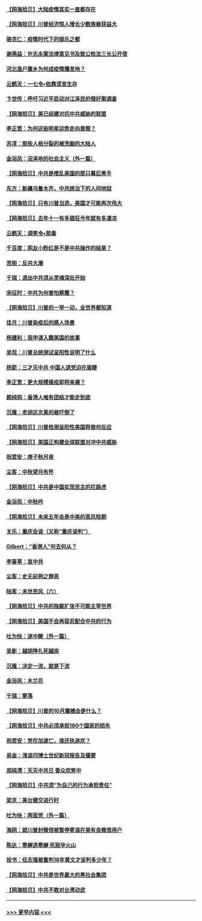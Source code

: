 #### [【网海拾贝】大陆疫情其实一直都存在](../pages/nsc993/n12473948.md?t=10150851) 
#### [【网海拾贝】川普经济惊人增长少数族裔获益大](../pages/nsc993/n12471565.md?t=10150851) 
#### [骆克仁：疫情时代下的娱乐之都](../pages/nsc993/n12471312.md?t=10150851) 
#### [谢燕益：许志永案法律意见书及致公检法三长公开信](../pages/nsc993/n12470870.md?t=10150851) 
#### [河北渔户寨乡为何成疫情爆发地？](../pages/nsc993/n12464936.md?t=10150851) 
#### [云鹤天：一七令▪依靠谎言生存](../pages/nsc993/n12470034.md?t=10150851) 
#### [卞世传：呼吁习近平启动对江泽民的俄奸案调查](../pages/nsc993/n12469722.md?t=10150851) 
#### [【网海拾贝】美已组建对抗中共威胁的联盟](../pages/nsc993/n12469018.md?t=10150851) 
#### [李正宽：为何这些明星运势走向衰颓？](../pages/nsc993/n12468730.md?t=10150851) 
#### [苏淳：那些人格分裂的被洗脑的大陆人](../pages/nsc993/n12467858.md?t=10150851) 
#### [金浴凤：沼泽地的社会主义（外一篇）](../pages/nsc993/n12467792.md?t=10150851) 
#### [【网海拾贝】中共是搅乱美国的那只幕后黑手](../pages/nsc993/n12467700.md?t=10150851) 
#### [东方：新疆乌鲁木齐，中共统治下的人间地狱](../pages/nsc993/n12466075.md?t=10150851) 
#### [【网海拾贝】只有川普当选，美国才可能再次伟大](../pages/nsc993/n12466013.md?t=10150851) 
#### [【网海拾贝】去年十一有多猖狂今年就有多凄凉](../pages/nsc993/n12463649.md?t=10150851) 
#### [云鹤天：调笑令▪禁毒](../pages/nsc993/n12462975.md?t=10150851) 
#### [千百度：网友小粉红是不是中共操作的结果？](../pages/nsc993/n12461025.md?t=10150851) 
#### [苦胆：反共大潮](../pages/nsc993/n12459469.md?t=10150851) 
#### [千瑞：退出中共须从灵魂深处开始](../pages/nsc993/n12459437.md?t=10150851) 
#### [宋征时：中共为何害怕蔡霞？](../pages/nsc993/n12459097.md?t=10150851) 
#### [【网海拾贝】川普的一举一动，全世界都知道](../pages/nsc993/n12458825.md?t=10150851) 
#### [佳月：川普染疫后的感人场景](../pages/nsc993/n12456994.md?t=10150851) 
#### [杨建利：我申请入籍美国的故事](../pages/nsc993/n12455635.md?t=10150851) 
#### [吴侃：川普总统测试呈阳性说明了什么](../pages/nsc993/n12451869.md?t=10150851) 
#### [扬箭：三才灭中共 中国人退党迫在眉睫](../pages/nsc993/n12451842.md?t=10150851) 
#### [李正宽：更大规模瘟疫即将来袭？](../pages/nsc993/n12451455.md?t=10150851) 
#### [颜纯钩：香港人唯有团结才能走到底](../pages/nsc993/n12450870.md?t=10150851) 
#### [沉雁：老胡这次真的被吓倒了](../pages/nsc993/n12449796.md?t=10150851) 
#### [【网海拾贝】川普检测呈阳性美国将做何反应](../pages/nsc993/n12449042.md?t=10150851) 
#### [【网海拾贝】美国正构建全球联盟对冲中共威胁](../pages/nsc993/n12446580.md?t=10150851) 
#### [祝君安：庚子秋月夜](../pages/nsc993/n12445870.md?t=10150851) 
#### [尘客：中秋望月有怀](../pages/nsc993/n12444632.md?t=10150851) 
#### [【网海拾贝】中共是中国实现民主的拦路虎](../pages/nsc993/n12443573.md?t=10150851) 
#### [金浴凤：中秋吟](../pages/nsc993/n12441773.md?t=10150851) 
#### [【网海拾贝】未来五年会是中美的高风险期](../pages/nsc993/n12440760.md?t=10150851) 
#### [关乐：重庆会谈（又称“重庆谈判”）](../pages/nsc993/n12437525.md?t=10150851) 
#### [Gilbert：“香港人”何去何从？](../pages/nsc993/n12435894.md?t=10150851) 
#### [李春草：哀中共](../pages/nsc993/n12435874.md?t=10150851) 
#### [尘客：史无前例之罪恶](../pages/nsc993/n12435762.md?t=10150851) 
#### [陆客：末世民风（六）](../pages/nsc993/n12435354.md?t=10150851) 
#### [【网海拾贝】中共的独裁扩张不可能主宰世界](../pages/nsc993/n12435151.md?t=10150851) 
#### [【网海拾贝】美国不会再容忍配合中共的行为](../pages/nsc993/n12433808.md?t=10150851) 
#### [吐为快：迷中醒（外一篇）](../pages/nsc993/n12433585.md?t=10150851) 
#### [吴新：越胡挣扎死越突](../pages/nsc993/n12433562.md?t=10150851) 
#### [沉雁：决定一流，就是下流](../pages/nsc993/n12432128.md?t=10150851) 
#### [金浴凤：木兰花](../pages/nsc993/n12432124.md?t=10150851) 
#### [千瑞：寥落](../pages/nsc993/n12432071.md?t=10150851) 
#### [【网海拾贝】川普的10月震撼会是什么？](../pages/nsc993/n12431624.md?t=10150851) 
#### [【网海拾贝】中共必须承担180个国家的损失](../pages/nsc993/n12428893.md?t=10150851) 
#### [祝君安：党在加速亡，谁还执迷欢？](../pages/nsc993/n12428652.md?t=10150851) 
#### [易金：浅谈闫博士世纪新冠报告及撮要](../pages/nsc993/n12426822.md?t=10150851) 
#### [郑纯清：天灭中共日 善众欢笑中](../pages/nsc993/n12426784.md?t=10150851) 
#### [【网海拾贝】中共须“为自己的行为承担责任”](../pages/nsc993/n12426067.md?t=10150851) 
#### [梁京：美台建交进行时](../pages/nsc993/n12424066.md?t=10150851) 
#### [吐为快：两面党（外一篇）](../pages/nsc993/n12424043.md?t=10150851) 
#### [海网：就川普封微信被暂停寄语在美有良微信用户](../pages/nsc993/n12424021.md?t=10150851) 
#### [陈达：寒蝉造寒蝉 死寂孕火山](../pages/nsc993/n12423958.md?t=10150851) 
#### [投书：任志强被重判18年黄文才该判多少年？](../pages/nsc993/n12423672.md?t=10150851) 
#### [【网海拾贝】中共是世界最大的黑社会集团](../pages/nsc993/n12423543.md?t=10150851) 
#### [【网海拾贝】中共不敢对台湾动武](../pages/nsc993/n12421418.md?t=10150851) 

----
#### [ >>> 更早内容 <<< ](../indexes/nsc993-earlier.md)
